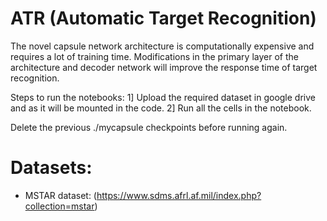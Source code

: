 # ATR (Automatic Target Recognition)
The novel capsule network architecture is computationally expensive and requires a lot of training time. Modifications in the primary layer of the architecture and decoder network will improve the response time of target recognition. 

Steps to run the notebooks:
1] Upload the required dataset in google drive and as it will be mounted in the code. 
2] Run all the cells in the notebook.

Delete the previous ./mycapsule checkpoints before running again.

# Datasets: 
- MSTAR dataset: (https://www.sdms.afrl.af.mil/index.php?collection=mstar)
